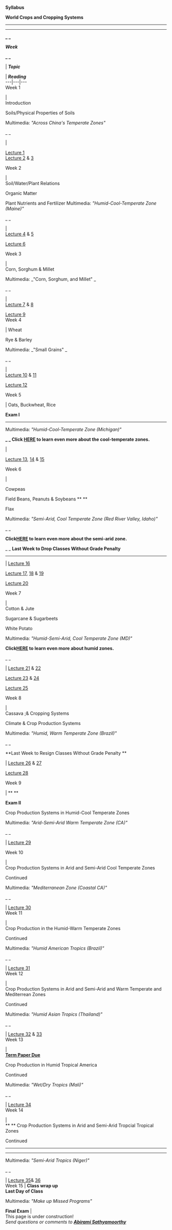   **Syllabus**

**World Crops and Cropping Systems**

** **

** **

**_ _**

**_Week_**

**_ _**

|  **_Topic_**

|  **_Reading_**  
---|---|---  
Week 1

|  
Introduction





Soils/Physical Properties of Soils

  
Multimedia: _"Across China's Temperate Zones"_

_ _

|

[Lecture 1](http://mckenna.cses.vt.edu/cses3444/3444lec1.html)  
[Lecture 2](http://mckenna.cses.vt.edu/cses3444/3444lec2.html) &
[3](http://mckenna.cses.vt.edu/cses3444/3444lec3.html)

  
  
Week 2

|  
Soil/Water/Plant Relations



Organic Matter

    
    
    


Plant Nutrients and Fertilizer Multimedia: _"Humid-Cool-Temperate Zone
(Maine)"_

_ _

|  
[Lecture 4](http://mckenna.cses.vt.edu/cses3444/3444lec4.html) &
[5](http://mckenna.cses.vt.edu/cses3444/3444lec5.html)

[Lecture 6](http://mckenna.cses.vt.edu/cses3444/3444lec6.html)

  
Week 3

|  
Corn, Sorghum & Millet

Multimedia: _"Corn, Sorghum, and Millet"  _

_ _

|  
[Lecture 7](http://mckenna.cses.vt.edu/cses3444/3444lec7.html) &
[8](http://mckenna.cses.vt.edu/cses3444/3444lec8.html)

[Lecture 9](http://mckenna.cses.vt.edu/cses3444/3444lec9.html)  
Week 4

|  Wheat



Rye & Barley



Multimedia: _"Small Grains"  _

_ _

|  
[Lecture 10](http://mckenna.cses.vt.edu/cses3444/3444lec10.html) &
[11](http://mckenna.cses.vt.edu/cses3444/3444lec11.html)

[Lecture 12](http://mckenna.cses.vt.edu/cses3444/3444lec12.html)



  
Week 5

|  Oats, Buckwheat, Rice

  
  **Exam I**

** **

Multimedia: _"Humid-Cool-Temperate Zone (Michigan)"_

  
**_ _ Click
[HERE](http://www.fao.org/waicent/FaoInfo/Agricult/AGP/agpc/GP/sublto/default.htm)
to learn even more about the cool-temperate zones.**

|

[Lecture 13](http://mckenna.cses.vt.edu/cses3444/3444lec13.html),
[14](http://mckenna.cses.vt.edu/cses3444/3444lec14.html) &
[15](http://mckenna.cses.vt.edu/cses3444/3444lec15.html)

  


  
Week 6

|

Cowpeas  
  




Field Beans, Peanuts & Soybeans ** **

Flax



Multimedia: _"Semi-Arid, Cool Temperate Zone (Red River Valley, Idaho)"_

_ _

**Click[HERE](http://www.fao.org/wacient/FaoInfo/Agricult/AGP/agpc/GP/sub/10/default.htm)
to learn even more about the semi-arid zone.**

  
_ _ **Last Week to Drop Classes Without Grade Penalty**

** **

|  [Lecture 16 ](http://mckenna.cses.vt.edu/cses3444/3444lec16.html)

  




[Lecture 17](http://mckenna.cses.vt.edu/cses3444/3444lec17.html),
[18](http://mckenna.cses.vt.edu/cses3444/3444lec18.html) &
[19](http://mckenna.cses.vt.edu/cses3444/3444lec19.html)

  
[Lecture 20](http://mckenna.cses.vt.edu/cses3444/3444lec20.html)











  
Week 7

|  
Cotton & Jute

  
Sugarcane & Sugarbeets

  
White Potato



Multimedia: _"Humid-Semi-Arid, Cool Temperate Zone (MD)"_

  
**Click[HERE](http://www.fao.org/wacient/FaoInfo/Agricult/AGP/agpc/GP/sub/20/default.htm)
to learn even more about humid zones.**

_ _

|  [Lecture 21](http://mckenna.cses.vt.edu/cses3444/3444lec21.html) &
[22](http://mckenna.cses.vt.edu/cses3444/3444lec22.html)

[Lecture 23](http://mckenna.cses.vt.edu/cses3444/3444lec23.html) &
[24](http://mckenna.cses.vt.edu/cses3444/3444lec24.html)

  
[Lecture 25](http://mckenna.cses.vt.edu/cses3444/3444lec25.html)



  
Week 8

|  
Cassava ;& Cropping Systems



Climate & Crop Production Systems



Multimedia: _"Humid, Warm Temperate Zone (Brazil)"_

_ _

**Last Week to Resign Classes Without Grade Penalty  **

|  [Lecture 26](http://mckenna.cses.vt.edu/cses3444/3444lec26.html) &
[27](http://mckenna.cses.vt.edu/cses3444/3444lec27.html)

  
[Lecture 28](http://mckenna.cses.vt.edu/cses3444/3444lec28.html)



  
Week 9

|  ** **

**Exam II**



Crop Production Systems in Humid-Cool Temperate Zones



Multimedia: _"Arid-Semi-Arid Warm Temperate Zone (CA)"_

_ _

|  [Lecture 29](http://mckenna.cses.vt.edu/cses3444/3444lec29.html)

  
Week 10

|  
Crop Production Systems in Arid and Semi-Arid Cool Temperate Zones



Continued



Multimedia: _"Mediterranean Zone (Coastal CA)"_

_ _

|  [Lecture 30](http://mckenna.cses.vt.edu/cses3444/3444lec30.html)  
Week 11

|  
Crop Production in the Humid-Warm Temperate Zones



Continued



Multimedia: _"Humid American Tropics (Brazil)"_

_ _

|  [Lecture 31](http://mckenna.cses.vt.edu/cses3444/3444lec31.html)  
Week 12

|  
Crop Production Systems in Arid and Semi-Arid and Warm Temperate and
Mediterrean Zones



Continued



Multimedia: _"Humid Asian Tropics (Thailand)"_

_ _

|  [Lecture 32](http://mckenna.cses.vt.edu/cses3444/3444lec32.html) &
[33](http://mckenna.cses.vt.edu/cses3444/3444lec33.html)  
Week 13

|  
  **[Term Paper Due](http://mckenna.cses.vt.edu/cses3444/info.html#term)**



Crop Production in Humid Tropical America



Continued



Multimedia: _"Wet/Dry Tropics (Mali)"_

_ _

|  [Lecture 34](http://mckenna.cses.vt.edu/cses3444/3444lec34.html)  
Week 14

|  
** ** Crop Production Systems in Arid and Semi-Arid Tropcial Tropical Zones



Continued

** **

** **

Multimedia: _"Semi-Arid Tropics (Niger)"_

_ _

|  [Lecture 35](http://mckenna.cses.vt.edu/cses3444/3444lec35.html)&
[36](http://mckenna.cses.vt.edu/cses3444/3444lec36.html)  
Week 15 |  **Class wrap up**  
**Last Day of Class**

Multimedia: _"Make up Missed Programs"_

**Final Exam** |  
 This page is under construction!  
_Send questions or comments to **[Abirami
Sathyamoorthy](mailto:abirami@vt.edu)**_

